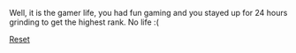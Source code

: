 Well, it is the gamer life, you had fun gaming and you stayed up for 24 hours grinding to get the highest rank. No life :( <br> 

[Reset](../home.md)